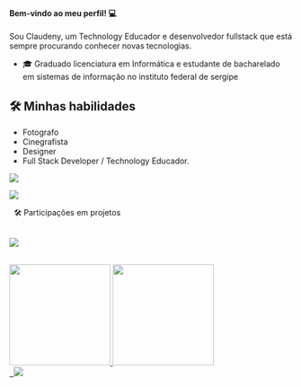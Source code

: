 #### Bem-vindo ao meu perfil! :computer:
Sou Claudeny, um Technology Educador e desenvolvedor fullstack que está sempre procurando conhecer novas tecnologias.
- :mortar_board: Graduado licenciatura em Informática e estudante de bacharelado em sistemas de informação no instituto federal de sergipe
## 🛠  Minhas habilidades

 * Fotografo
 * Cinegrafista
 * Designer
 * Full Stack Developer / Technology Educador.
&nbsp;
<p align="left">
  <a href="https://skillicons.dev">
    <img src="https://skillicons.dev/icons?i=ps,pr,ae,xd,ai,figma" />
  </a>                      
</p>
<p align="left">
  <a href="https://skillicons.dev">
    <img src="https://skillicons.dev/icons?i=html,css,bootstrap,wordpress,js,dotnet,cs,java,spring,nodejs,sqlite,docker" />
  </a>                      
</p>
&nbsp;
🛠 Participações em projetos
<br>
&nbsp;
<p align="left">
  <a href="https://skillicons.dev">
    <img src="https://skillicons.dev/icons?i=arduino,raspberrypi,tensorflow,azure,aws" />
  </a>                      
</p>
&nbsp;
<div>
<a href="https://github.com/ClaudenyAvelino">
<img loading="lazy" height="180em" src="https://github-readme-stats.vercel.app/api/top-langs/?username=ClaudenyAvelino&layout=compact&langs_count=7&theme=dracula"/>
<img loading="lazy" height="180em" src="https://github-readme-stats.vercel.app/api?username=ClaudenyAvelino&show_icons=true&theme=dracula&include_all_commits=true&count_private=true"/>
</div>
 &nbsp;
<img src= https://static.wixstatic.com/media/01151f_46f79bda561542528507d736fc34b970~mv2.gif></img>

